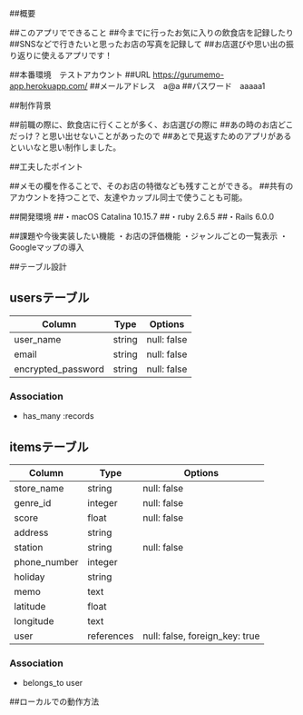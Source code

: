##概要

##このアプリでできること
##今までに行ったお気に入りの飲食店を記録したり
##SNSなどで行きたいと思ったお店の写真を記録して
##お店選びや思い出の振り返りに使えるアプリです！

##本番環境　テストアカウント
##URL https://gurumemo-app.herokuapp.com/
##メールアドレス　a@a
##パスワード　aaaaa1

##制作背景

##前職の際に、飲食店に行くことが多く、お店選びの際に
##あの時のお店どこだっけ？と思い出せないことがあったので
##あとで見返すためのアプリがあるといいなと思い制作しました。

##工夫したポイント

##メモの欄を作ることで、そのお店の特徴なども残すことができる。
##共有のアカウントを持つことで、友達やカップル同士で使うことも可能。

##開発環境
##・macOS Catalina 10.15.7
##・ruby 2.6.5
##・Rails 6.0.0

##課題や今後実装したい機能
・お店の評価機能
・ジャンルごとの一覧表示
・Googleマップの導入


##テーブル設計

## usersテーブル
| Column             | Type   | Options     |
| ------------------ | ------ | ----------- |
| user_name          | string | null: false |
| email              | string | null: false |
| encrypted_password | string | null: false |

### Association
- has_many :records

## itemsテーブル
| Column            | Type         | Options                        |
| ------------------| ------------ | ------------------------------ |
| store_name        | string       | null: false                    |
| genre_id          | integer      | null: false                    |
| score             | float        | null: false                    |
| address           | string       |                                |
| station           | string       | null: false                    |
| phone_number      | integer      |                                |
| holiday           | string       |                                |
| memo              | text         |                                |
| latitude          | float        |                                |
| longitude         | text         |                                |
| user              | references   | null: false, foreign_key: true |

### Association
- belongs_to user

##ローカルでの動作方法